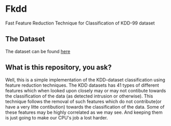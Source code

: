 # Fkdd
Fast Feature Reduction Technique for Classification of KDD-99 dataset

## The Dataset
The dataset can be found [here](http://kdd.ics.uci.edu/databases/kddcup99/kddcup99.html)

## What is this repository, you ask?
Well, this is a simple implementation of the KDD-dataset classification using feature reduction techniques.
The KDD datasets has 41 types of different features which when looked upon closely may or may not contibute towards the classification of the data (as detected intrusion or otherwise). This technique follows the removal of such features which do not contribute(or have a very litte contibution) towards the classification of the data.
Some of these features may be highly correlated as we may see. And keeping them is just going to make our CPU's job a lost harder.
